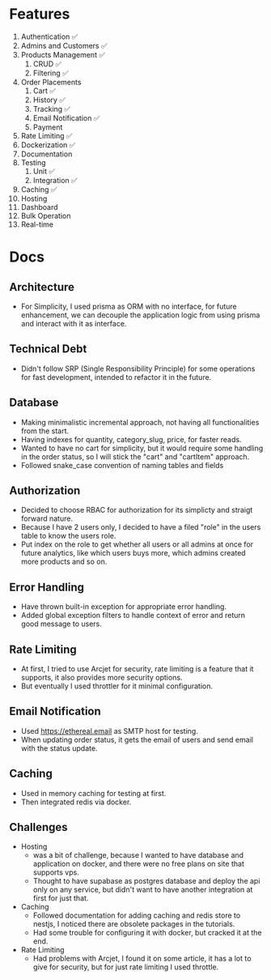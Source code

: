 # Features

1. Authentication ✅
2. Admins and Customers ✅
3. Products Management ✅
   1. CRUD ✅
   2. Filtering ✅
4. Order Placements
   1. Cart ✅
   2. History ✅
   3. Tracking ✅
   4. Email Notification ✅
   5. Payment
5. Rate Limiting ✅
6. Dockerization ✅
7. Documentation
8. Testing
   1. Unit ✅
   2. Integration ✅
9. Caching ✅
10. Hosting
11. Dashboard
12. Bulk Operation
13. Real-time

# Docs

## Architecture

- For Simplicity, I used prisma as ORM with no interface, for future enhancement, we can decouple the application logic from using prisma and interact with it as interface.

## Technical Debt

- Didn't follow SRP (Single Responsibility Principle) for some operations for fast development, intended to refactor it in the future.

## Database

- Making minimalistic incremental approach, not having all functionalities from the start.
- Having indexes for quantity, category_slug, price, for faster reads.
- Wanted to have no cart for simplicity, but it would require some handling in the order status, so I will stick the "cart" and "cartItem" approach.
- Followed snake_case convention of naming tables and fields

## Authorization

- Decided to choose RBAC for authorization for its simplicty and straigt forward nature.
- Because I have 2 users only, I decided to have a filed "role" in the users table to know the users role.
- Put index on the role to get whether all users or all admins at once for future analytics, like which users buys more, which admins created more products and so on.

## Error Handling

- Have thrown built-in exception for appropriate error handling.
- Added global exception filters to handle context of error and return good message to users.

## Rate Limiting

- At first, I tried to use Arcjet for security, rate limiting is a feature that it supports, it also provides more security options.
- But eventually I used throttler for it minimal configuration.

## Email Notification

- Used https://ethereal.email as SMTP host for testing.
- When updating order status, it gets the email of users and send email with the status update.

## Caching

- Used in memory caching for testing at first.
- Then integrated redis via docker.

## Challenges

- Hosting
  - was a bit of challenge, because I wanted to have database and application on docker, and there were no free plans on site that supports vps.
  - Thought to have supabase as postgres database and deploy the api only on any service, but didn't want to have another integration at first for just that.
- Caching
  - Followed documentation for adding caching and redis store to nestjs, I noticed there are obsolete packages in the tutorials.
  - Had some trouble for configuring it with docker, but cracked it at the end.
- Rate Limiting
  - Had problems with Arcjet, I found it on some article, it has a lot to give for security, but for just rate limiting I used throttle.
